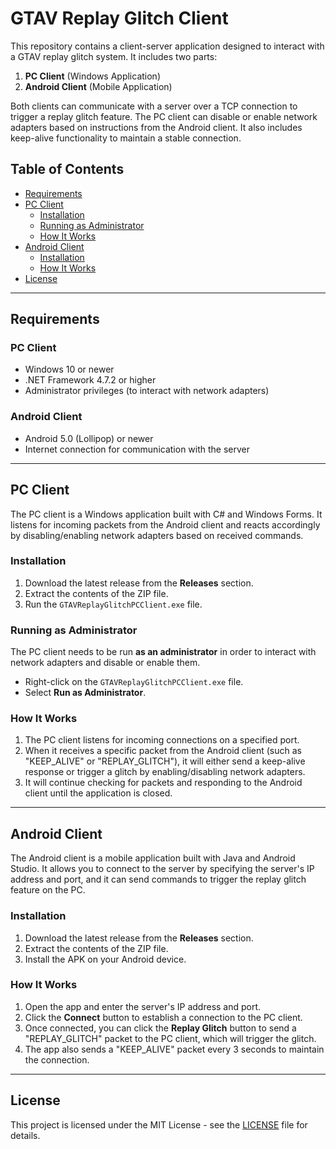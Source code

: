 # GTAV Replay Glitch Client

This repository contains a client-server application designed to interact with a GTAV replay glitch system. It includes two parts:

1. **PC Client** (Windows Application)
2. **Android Client** (Mobile Application)

Both clients can communicate with a server over a TCP connection to trigger a replay glitch feature. The PC client can disable or enable network adapters based on instructions from the Android client. It also includes keep-alive functionality to maintain a stable connection.

## Table of Contents

- [Requirements](#requirements)
- [PC Client](#pc-client)
  - [Installation](#installation)
  - [Running as Administrator](#running-as-administrator)
  - [How It Works](#how-it-works)
- [Android Client](#android-client)
  - [Installation](#installation-1)
  - [How It Works](#how-it-works-1)
- [License](#license)

---

## Requirements

### PC Client
- Windows 10 or newer
- .NET Framework 4.7.2 or higher
- Administrator privileges (to interact with network adapters)

### Android Client
- Android 5.0 (Lollipop) or newer
- Internet connection for communication with the server

---

## PC Client

The PC client is a Windows application built with C# and Windows Forms. It listens for incoming packets from the Android client and reacts accordingly by disabling/enabling network adapters based on received commands.

### Installation

1. Download the latest release from the **Releases** section.
2. Extract the contents of the ZIP file.
3. Run the `GTAVReplayGlitchPCClient.exe` file.

### Running as Administrator

The PC client needs to be run **as an administrator** in order to interact with network adapters and disable or enable them.

- Right-click on the `GTAVReplayGlitchPCClient.exe` file.
- Select **Run as Administrator**.

### How It Works

1. The PC client listens for incoming connections on a specified port.
2. When it receives a specific packet from the Android client (such as "KEEP_ALIVE" or "REPLAY_GLITCH"), it will either send a keep-alive response or trigger a glitch by enabling/disabling network adapters.
3. It will continue checking for packets and responding to the Android client until the application is closed.

---

## Android Client

The Android client is a mobile application built with Java and Android Studio. It allows you to connect to the server by specifying the server's IP address and port, and it can send commands to trigger the replay glitch feature on the PC.

### Installation

1. Download the latest release from the **Releases** section.
2. Extract the contents of the ZIP file.
3. Install the APK on your Android device.

### How It Works

1. Open the app and enter the server's IP address and port.
2. Click the **Connect** button to establish a connection to the PC client.
3. Once connected, you can click the **Replay Glitch** button to send a "REPLAY_GLITCH" packet to the PC client, which will trigger the glitch.
4. The app also sends a "KEEP_ALIVE" packet every 3 seconds to maintain the connection.

---

## License

This project is licensed under the MIT License - see the [LICENSE](LICENSE) file for details.